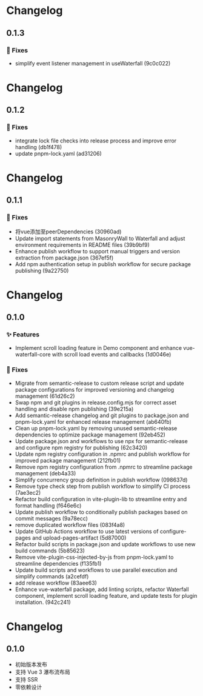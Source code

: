 # Changelog

## 0.1.3

### 🐛 Fixes

- simplify event listener management in useWaterfall (9c0c022)


# Changelog

## 0.1.2

### 🐛 Fixes

- integrate lock file checks into release process and improve error handling (db1f478)
- update pnpm-lock.yaml (ad31206)


# Changelog

## 0.1.1

### 🐛 Fixes

- 将vue添加至peerDependencies (30960ad)
- Update import statements from MasonryWall to Waterfall and adjust environment requirements in README files (39b9bf9)
- Enhance publish workflow to support manual triggers and version extraction from package.json (367ef5f)
- Add npm authentication setup in publish workflow for secure package publishing (9a22750)


# Changelog

## 0.1.0

### ✨ Features

- Implement scroll loading feature in Demo component and enhance vue-waterfall-core with scroll load events and callbacks (1d0046e)

### 🐛 Fixes

- Migrate from semantic-release to custom release script and update package configurations for improved versioning and changelog management (61d26c2)
- Swap npm and git plugins in release.config.mjs for correct asset handling and disable npm publishing (39e215a)
- Add semantic-release changelog and git plugins to package.json and pnpm-lock.yaml for enhanced release management (ab640fb)
- Clean up pnpm-lock.yaml by removing unused semantic-release dependencies to optimize package management (92eb452)
- Update package.json and workflows to use npx for semantic-release and configure npm registry for publishing (62c3420)
- Update npm registry configuration in .npmrc and publish workflow for improved package management (212fb01)
- Remove npm registry configuration from .npmrc to streamline package management (deb4a33)
- Simplify concurrency group definition in publish workflow (098637d)
- Remove type check step from publish workflow to simplify CI process (7ae3ec2)
- Refactor build configuration in vite-plugin-lib to streamline entry and format handling (f646e6c)
- Update publish workflow to conditionally publish packages based on commit messages (9a78ecc)
- remove duplicated workflow files (083f4a8)
- Update GitHub Actions workflow to use latest versions of configure-pages and upload-pages-artifact (5d87000)
- Refactor build scripts in package.json and update workflows to use new build commands (5b85623)
- Remove vite-plugin-css-injected-by-js from pnpm-lock.yaml to streamline dependencies (f135fb1)
- Update build scripts and workflows to use parallel execution and simplify commands (a2cefdf)
- add release workflow (83aee63)
- Enhance vue-waterfall package, add linting scripts, refactor Waterfall component, implement scroll loading feature, and update tests for plugin installation. (942c241)


# Changelog

## 0.1.0

- 初始版本发布
- 支持 Vue 3 瀑布流布局
- 支持 SSR
- 零依赖设计
